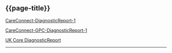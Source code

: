 ## {{page-title}}

<i class="fa fa-link"></i> [CareConnect-DiagnosticReport-1](https://fhir.hl7.org.uk/STU3/StructureDefinition/CareConnect-DiagnosticReport-1)

<i class="fa fa-link"></i> [CareConnect-GPC-DiagnosticReport-1](https://fhir.nhs.uk/STU3/StructureDefinition/CareConnect-GPC-DiagnosticReport-1)

<i class="fa fa-link"></i> [UK Core DiagnosticReport](https://simplifier.net/hl7fhirukcorer4/ukcore-diagnosticreport)

---
